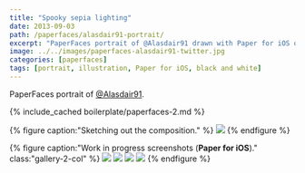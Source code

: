 ```yaml
---
title: "Spooky sepia lighting"
date: 2013-09-03
path: /paperfaces/alasdair91-portrait/
excerpt: "PaperFaces portrait of @Alasdair91 drawn with Paper for iOS on an iPad."
image: ../../images/paperfaces-alasdair91-twitter.jpg
categories: [paperfaces]
tags: [portrait, illustration, Paper for iOS, black and white]
---
```


PaperFaces portrait of [@Alasdair91](https://twitter.com/alasdair91).

{% include_cached boilerplate/paperfaces-2.md %}

{% figure caption:"Sketching out the composition." %}
[![](../../images/paperfaces-alasdair91-process-1-750.jpg)](../../images/paperfaces-alasdair91-process-1-lg.jpg)
{% endfigure %}

{% figure caption:"Work in progress screenshots (**Paper for iOS**)." class:"gallery-2-col" %}
[![](../../images/paperfaces-alasdair91-process-2-600.jpg)](../../images/paperfaces-alasdair91-process-2-lg.jpg)
[![](../../images/paperfaces-alasdair91-process-2-600.jpg)](../../images/paperfaces-alasdair91-process-2-lg.jpg)
[![](../../images/paperfaces-alasdair91-process-2-600.jpg)](../../images/paperfaces-alasdair91-process-2-lg.jpg)
[![](../../images/paperfaces-alasdair91-process-2-600.jpg)](../../images/paperfaces-alasdair91-process-2-lg.jpg)
{% endfigure %}
